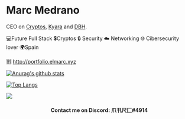 # Marc Medrano
CEO on [Cryptos](https://elmarcz.github.io/Cryptos), [Kyara](https://github.com/elmarcz/Kyara) and [DBH](https://github.com/elmarcz/DBH).

💻Future Full Stack 💲Cryptos 🔒 Security ☁️ Networking 🌐 Cibersecurity lover 🌍Spain

🈹 http://portfolio.elmarc.xyz

[![Anurag's github stats](https://github-readme-stats.vercel.app/api?username=elmarcz&count_private=true&theme=dark&locale=es&include_all_commits=true&show_icons=true&hide=prs,contribs)](https://github.com/elmarcz)

[![Top Langs](https://github-readme-stats.vercel.app/api/top-langs/?username=elmarcz&theme=dark&layout=compact)](https://github.com/Dev-Markox36)
  
![](https://komarev.com/ghpvc/?username=elmarcz&color=blueviolet)

<h4 align="center">Contact me on Discord: 爪卂尺匚#4914</h4>


